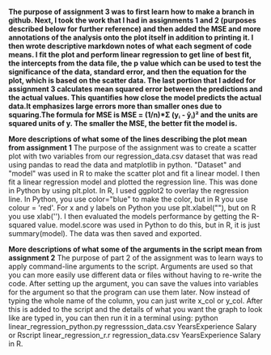 __The purpose of assignment 3 was to first learn how to make a branch in github. Next, I took the work that I had in assignments 1 and 2 (purposes described below for further reference) and then added the MSE and more annotations of the analysis onto the plot itself in addition to printing it. I then wrote descriptive markdown notes of what each segment of code means. I fit the plot and perform linear regression to get line of best fit, the intercepts from the data file, the p value which can be used to test the significance of the data, standard error, and then the equation for the plot, which is based on the scatter data. The last portion that I added for assignment 3 calculates mean squared error between the predictions and the actual values. This quantifies how close the model predicts the actual data.It emphasizes large errors more than smaller ones due to squaring.The formula for MSE is MSE = (1/n)*Σ (yᵢ - ŷᵢ)² and the units are squared units of y. The smaller the MSE, the better fit the model is.__

__More descriptions of what some of the lines describing the plot mean from assignment 1__
The purpose of the assignment was to create a scatter plot with two variables from our regression_data.csv dataset that was read using pandas to read the data and matplotlib in python. "Dataset" and "model" was used in R to make the scatter plot and fit a linear model. I then fit a linear regression model and plotted the regression line. This was done in Python by using plt.plot. In R, I used ggplot2 to overlay the regression line. In Python, you use color="blue" to make the color, but in R you use colour = 'red'. For x and y labels on Python you use plt.xlabel(""), but on R you use xlab(''). I then evaluated the models performance by getting the R-squared value. model.score was used in Python to do this, but in R, it is just summary(model). The data was then saved and exported. 

__More descriptions of what some of the arguments in the script mean from assignment 2__
The purpose of part 2 of the assignment was to learn ways to apply command-line arguments to the script. Arguments are used so that you can more easily use different data or files without having to re-write the code. After setting up the argument, you can save the values into variables for the argument so that the program can use them later. Now instead of typing the whole name of the column, you can just write x_col or y_col. After this is added to the script and the details of what you want the graph to look like are typed in, you can then run it in a terminal using: python linear_regression_python.py regresssion_data.csv YearsExperience Salary or Rscript linear_regression_r.r regression_data.csv YearsExperience Salary in R.
